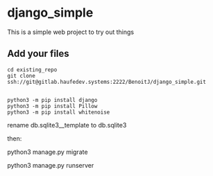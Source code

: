 # django_simple

This is a simple web project to try out things 


## Add your files


```
cd existing_repo
git clone ssh://git@gitlab.haufedev.systems:2222/BenoitJ/django_simple.git


python3 -m pip install django
python3 -m pip install Pillow
python3 -m pip install whitenoise

```
rename db.sqlite3__template  to db.sqlite3

then: 

python3 manage.py migrate

python3 manage.py runserver 
